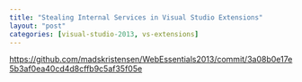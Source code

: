 ```yaml
---
title: "Stealing Internal Services in Visual Studio Extensions"
layout: "post"
categories: [visual-studio-2013, vs-extensions]
---
```


https://github.com/madskristensen/WebEssentials2013/commit/3a08b0e17e5b3af0ea40cd4d8cffb9c5af35f05e